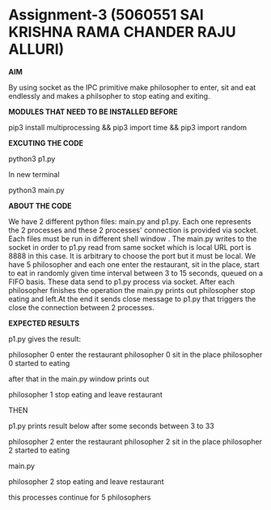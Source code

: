 # Assignment-3 (5060551 SAI KRISHNA RAMA CHANDER RAJU ALLURI)

**AIM**

By using socket as the IPC primitive make philosopher to enter, sit and eat endlessly and makes a philsopher to stop eating and exiting.

**MODULES THAT NEED TO BE INSTALLED BEFORE**

pip3 install multiprocessing && pip3 import time && pip3 import random


**EXCUTING THE CODE**

python3 p1.py

In new terminal

python3 main.py

**ABOUT THE CODE**


We have 2 different python files: main.py and p1.py. Each one represents the 2 processes and these 2 processes' connection is provided via socket. Each files must be run in different shell window . The main.py writes to the socket in order to p1.py read from same socket which is local URL port is 8888 in this case. It is arbitrary to choose the port but it must be local. We have 5 philosopher and each one enter the restaurant, sit in the place, start to eat in randomly given time interval between 3 to 15 seconds, queued on a FIFO basis. These data send to p1.py process via socket. After each philosopher finishes the operation the main.py prints out philosopher stop eating and left.At the end it sends close message to p1.py that triggers the close the connection between 2 processes.


**EXPECTED RESULTS**

p1.py gives the result:

philosopher 0 enter the restaurant
philosopher 0 sit in the place
philosopher 0 started to eating

after that in the main.py window prints out

philosopher 1 stop eating and leave restaurant

THEN

p1.py prints result below after some seconds between 3 to 33

philosopher 2 enter the restaurant
philosopher 2 sit in the place
philosopher 2 started to eating

main.py

philosopher 2 stop eating and leave restaurant

this processes continue for 5 philosophers
